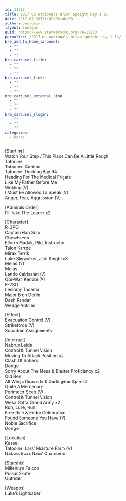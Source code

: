 ```yaml
---
id: 11233
title: 2017 US Nationals Brian Speight Day 1 LS
date: 2017-07-28T11:02:03+00:00
author: pwsadmin
layout: swccgpc
guid: https://www.starwarsccg.org/?p=11233
permalink: /2017-us-nationals-brian-speight-day-1-ls/
bre_add_to_home_carousel:
  - ""
  - ""
  - ""
bre_carousel_title:
  - ""
  - ""
  - ""
bre_carousel_link:
  - ""
  - ""
  - ""
bre_carousel_external_link:
  - ""
  - ""
  - ""
bre_carousel_slogan:
  - ""
  - ""
  - ""
categories:
  - Decks
---
```

[Starting]  
Watch Your Step / This Place Can Be A Little Rough  
Tatooine  
Tatooine: Cantina  
Tatooine: Docking Bay 94  
Heading For The Medical Frigate  
Like My Father Before Me  
Wokling (V)  
I Must Be Allowed To Speak (V)  
Anger, Fear, Aggression (V)

[Admirals Order]  
I&#8217;ll Take The Leader x2

[Character]  
R-3PO  
Captain Han Solo  
Chewbacca  
Ellorrs Madak, Pilot Instructor  
Talon Karrde  
Mirax Terrik  
Luke Skywalker, Jedi Knight x3  
Melas (V)  
Melas  
Lando Calrissian (V)  
Obi-Wan Kenobi (V)  
K-2SO  
Leslomy Tacema  
Major Bren Derlin  
Dash Rendar  
Wedge Antilles

[Effect]  
Evacuation Control (V)  
Strikeforce (V)  
Squadron Assignments

[Interrupt]  
Nabrun Leids  
Control & Tunnel Vision  
Moving To Attack Position x2  
Clash Of Sabers  
Dodge  
Sorry About The Mess & Blaster Proficiency x2  
Old Ben  
All Wings Report In & Darklighter Spin x2  
Quite A Mercenary  
Perimeter Scan (V)  
Control & Tunnel Vision  
Wesa Gotta Grand Army x2  
Run, Luke, Run!  
Free Ride & Endor Celebration  
Found Someone You Have (V)  
Noble Sacrifice  
Dodge

[Location]  
Kessel  
Tatooine: Lars&#8217; Moisture Farm (V)  
Naboo: Boss Nass&#8217; Chambers

[Starship]  
Millenium Falcon  
Pulsar Skate  
Outrider

[Weapon]  
Luke&#8217;s Lightsaber